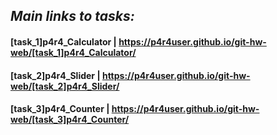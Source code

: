 ## _Main links to tasks:_
####  **[task_1]p4r4_Calculator** | https://p4r4user.github.io/git-hw-web/[task_1]p4r4_Calculator/
####  **[task_2]p4r4_Slider** | https://p4r4user.github.io/git-hw-web/[task_2]p4r4_Slider/
####  **[task_3]p4r4_Counter** | https://p4r4user.github.io/git-hw-web/[task_3]p4r4_Counter/


